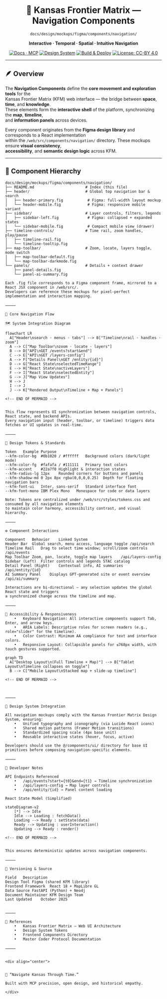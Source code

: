 <div align="center">

# 🧭 Kansas Frontier Matrix — Navigation Components  
`docs/design/mockups/figma/components/navigation/`

**Interactive · Temporal · Spatial · Intuitive Navigation**

[![Docs · MCP](https://img.shields.io/badge/Docs-MCP-blue)](../../../../../docs/)
[![Design System](https://img.shields.io/badge/Design-System-green)](../../../../../docs/design/)
[![Build & Deploy](https://img.shields.io/github/actions/workflow/status/bartytime4life/Kansas-Frontier-Matrix/site.yml?label=Build%20%26%20Deploy)](../../../../../.github/workflows/site.yml)
[![License: CC-BY 4.0](https://img.shields.io/badge/License-CC--BY%204.0-lightgrey)](../../../../../LICENSE)

</div>

---

## 🪶 Overview

The **Navigation Components** define the **core movement and exploration tools** for the  
Kansas Frontier Matrix (KFM) web interface — the bridge between **space**, **time**, and **knowledge**.  
These elements form the **interactive shell** of the platform, synchronizing the **map**, **timeline**,  
and **information panels** across devices.

Every component originates from the **Figma design library** and corresponds to a React implementation  
within the `/web/src/components/navigation/` directory. These mockups ensure **visual consistency**,  
**accessibility**, and **semantic design logic** across KFM.

---

## 🧭 Component Hierarchy

```text
docs/design/mockups/figma/components/navigation/
├── README.md                       # Index (this file)
├── header/                         # Global top navigation bar & search
│   ├── header-primary.fig           # Figma: full-width layout mockup
│   └── header-mobile.fig            # Figma: responsive mobile variant
├── sidebar/                        # Layer controls, filters, legends
│   ├── sidebar-left.fig             # Figma: collapsed + expanded states
│   └── sidebar-mobile.fig           # Compact mobile view (drawer)
├── timeline-controls/              # Time rail, zoom handles, play/pause
│   ├── timeline-rail.fig
│   └── timeline-tooltip.fig
├── map-toolbar/                    # Zoom, locate, layers toggle, mode switch
│   ├── map-toolbar-default.fig
│   └── map-toolbar-darkmode.fig
└── panels/                         # Details + context drawer
    ├── panel-details.fig
    └── panel-ai-summary.fig

Each .fig file corresponds to a Figma component frame, mirrored to a React JSX component in /web/src/.
Developers can reference these mockups for pixel-perfect implementation and interaction mapping.

⸻

🧩 Core Navigation Flow

🗺️ System Integration Diagram

flowchart LR
  A["Header\nsearch · menus · tabs"] --> B["Timeline\nrail · handles · zoom"]
  A --> C["Map Toolbar\nzoom · locate · layers"]
  B --> D["API\nGET /events?start&end"]
  C --> E["API\nGET /layers-config"]
  A --> F["Details Panel\nGET /entity/{id}"]
  D --> G["React State\nselectedTimeRange"]
  E --> H["React State\nactiveLayers"]
  F --> I["React State\nselectedEntity"]
  G --> J["Map View Updates"]
  H --> J
  I --> J
  J --> K["Rendered Output\nTimeline + Map + Panels"]

<!-- END OF MERMAID -->


This flow represents UI synchronization between navigation controls, React state, and backend APIs.
Every navigation input (header, toolbar, or timeline) triggers data fetches or UI updates in real-time.

⸻

🎨 Design Tokens & Standards

Token	Example	Purpose
--kfm-color-bg	#0b1020 / #ffffff	Background colors (dark/light mode)
--kfm-color-fg	#fafafa / #111111	Primary text colors
--kfm-accent	#22a7f0	Highlight & interaction states
--kfm-radius-lg	12px	Rounded corners for buttons and panels
--kfm-shadow-md	0 2px 8px rgba(0,0,0,0.25)	Depth for floating navigation bars
--kfm-font-ui	Inter, sans-serif	Standard interface font
--kfm-font-mono	IBM Plex Mono	Monospace for code or data layers

Note: Tokens are centralized under /web/src/styles/tokens.css and consumed by all navigation elements
to maintain color harmony, accessibility contrast, and visual hierarchy.

⸻

⚙️ Component Interactions

Component	Behavior	Linked System
Header Bar	Global search, menu access, language toggle	/api/search
Timeline Rail	Drag to select time window; scroll/zoom controls	/api/events
Map Toolbar	Zoom, pan, locate, toggle map layers	/api/layers-config
Sidebar (Left)	Filter controls and legends	STAC catalog
Detail Panel (Right)	Contextual info, AI summaries	/api/entity/{id}
AI Summary Panel	Displays GPT-generated site or event overview	/api/ai/summary

Interactions are bi-directional — any selection updates the global React state and triggers
a synchronized change across the timeline and map.

⸻

🧱 Accessibility & Responsiveness
	•	Keyboard Navigation: All interactive components support Tab, Enter, and arrow keys.
	•	ARIA Labels: Descriptive roles for screen readers (e.g., role="slider" for the timeline).
	•	Color Contrast: Minimum AA compliance for text and interface colors.
	•	Responsive Layout: Collapsible panels for ≤768px width, with touch gestures supported.

graph TD
  A["Desktop Layout\n(Full Timeline + Map)"] --> B["Tablet Layout\nTimeline collapses on toggle"]
  B --> C["Mobile Layout\nStacked map + slide-up timeline"]

<!-- END OF MERMAID -->



⸻

🧠 Design System Integration

All navigation mockups comply with the Kansas Frontier Matrix Design System, ensuring:
	•	Unified typography and iconography (via Lucide React icons)
	•	Shared motion patterns (Framer Motion transitions)
	•	Standardized spacing scale (4px base unit)
	•	Reusable interactive states (hover, focus, active)

Developers should use the @/components/ui/ directory for base UI primitives before composing navigation-specific elements.

⸻

🧰 Developer Notes

API Endpoints Referenced
	•	/api/events?start={t0}&end={t1} → Timeline synchronization
	•	/api/layers-config → Map layer controls
	•	/api/entity/{id} → Panel content loading

React State Model (Simplified)

stateDiagram-v2
    [*] --> Idle
    Idle --> Loading : fetchData()
    Loading --> Ready : setState(data)
    Ready --> Updating : userInteraction()
    Updating --> Ready : render()

<!-- END OF MERMAID -->


This ensures deterministic updates across navigation components.

⸻

🧾 Versioning & Source

Field	Description
Design Tool	Figma (shared KFM library)
Frontend Framework	React 18 + MapLibre GL
Data Source	FastAPI (Python) + Neo4j
Document Maintainer	KFM Design Team
Last Updated	October 2025


⸻

📎 References
	•	Kansas Frontier Matrix — Web UI Architecture
	•	Design System Tokens
	•	Frontend Components Directory
	•	Master Coder Protocol Documentation

⸻


<div align="center">


🧭 “Navigate Kansas Through Time.”

Built with MCP precision, open design, and historical empathy.

</div>
